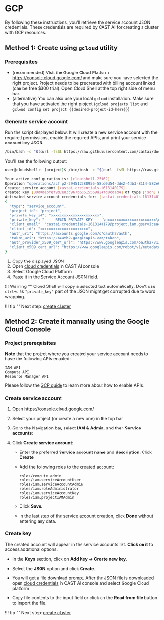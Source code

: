 # GCP

By following these instructions, you’ll retrieve the service account JSON credentials. These credentials are required by
CAST AI for creating a cluster with GCP resources.

## Method 1: Create using `gcloud` utility

### Prerequisites

- (recommended) Visit the Google Cloud Platform <https://console.cloud.google.com/> and make sure you have selected the right project. Project needs to be precreated with billing account linked (can be free $300 trial). Open Cloud Shell at the top right side of menu bar.
- (alternative) You can also use your local `gcloud` installation. Make sure that you have activated the right project (`gcloud projects list` and `gcloud config set project {{desired-project-id-here}}`)

### Generate service account

Run the script displayed below. It will create a new service account with the required permissions, enable the required APIs, and print your service account key JSON.

```bash
/bin/bash -c "$(curl -fsSL https://raw.githubusercontent.com/castai/docs/main/docs/getting-started/credentials/configuring-gcp-credentials/script.sh)"
```

You'll see the following output:

```bash
user@cloudshell:~ (project)$ /bin/bash -c "$(curl -fsSL https://raw.githubusercontent.com/castai/docs/main/docs/getting-started/credentials/configuring-gcp-credentials/script.sh)"

Your active configuration is: [cloudshell-25962]
Operation "operations/acf.p2-294512688956-58cd0d54-dde2-4db3-8114-582e01768453" finished successfully.
Created service account [castai-credentials-1613140179].
created key [89d0debfef9d2e83c967b65615569a24fd8cdad4] of type [json] as [castai-credentials-1613140179.json] for [castai-credentials-1613140179@project.iam.gserviceaccount.com]
Activated service account credentials for: [castai-credentials-1613140179@project.iam.gserviceaccount.com]
{
  "type": "service_account",
  "project_id": "project",
  "private_key_id": "xxxxxxxxxxxxxxxxxxxxxx",
  "private_key": "-----BEGIN PRIVATE KEY-----\nxxxxxxxxxxxxxxxxxxxxxx\n-----END PRIVATE KEY-----\n",
  "client_email": "castai-credentials-1613140179@project.iam.gserviceaccount.com",
  "client_id": "xxxxxxxxxxxxxxxxxxxxxx",
  "auth_uri": "https://accounts.google.com/o/oauth2/auth",
  "token_uri": "https://oauth2.googleapis.com/token",
  "auth_provider_x509_cert_url": "https://www.googleapis.com/oauth2/v1/certs",
  "client_x509_cert_url": "https://www.googleapis.com/robot/v1/metadata/x509/castai-credentials-1613140179%40project.iam.gserviceaccount.com"
}
```

1. Copy the displayed JSON
2. Open [cloud credentials](https://console.cast.ai/cloud-credentials) in CAST AI console
3. Select Google Cloud Platform
4. Paste it in the Service Account JSON field.

!!! Warning ""
    Cloud Shell will copy a selected text automatically. Don't use `ctrl+c` as `"private_key"` part of the JSON might get corrupted due to word wrapping.

!!! tip ""
    Next step: [create cluster](../../getting-started/create-cluster.md)

## Method 2: Create it manually using the Google Cloud Console

### Project prerequisites

**Note** that the project where you created your service account needs to have the following APIs enabled:

```
IAM API
Compute API
Resource Manager API
```

Please follow the [GCP guide](https://cloud.google.com/apis/docs/getting-started#enabling_apis) to learn more about how to enable APIs.

### Create service account

1. Open <https://console.cloud.google.com/>

2. Select your project (or create a new one) in the top bar.

3. Go to the Navigation bar, select **IAM & Admin**, and then **Service accounts**:

4. Click **Create service account**:

     - Enter the preferred **Service account name** and **description**. Click **Create**

     - Add the following roles to the created account:

          ```
          roles/compute.admin
          roles/iam.serviceAccountUser
          roles/iam.serviceAccountAdmin
          roles/iam.roleAdministrator
          roles/iam.serviceAccountKey
          roles/iam.projectIAMAdmin
          ```

     - Click **Save**.

     - In the last step of the service account creation, click **Done** without entering any data.


### Create key

The created account will appear in the service accounts list. **Click on it** to access additional options.

  - In the **Keys** section, click on **Add Key → Create new key**.

  - Select the **JSON** option and click **Create**.

  - You will get a file download prompt. After the JSON file is downloaded open [cloud credentials](https://console.cast.ai/cloud-credentials) in CAST AI console and select Google Cloud platform

  - Copy file contents to the input field or click on the **Read from file** button to import the file.

!!! tip ""
    Next step: [create cluster](../../getting-started/create-cluster.md)
